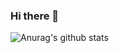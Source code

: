 ### Hi there 👋

<!--
**benhuang1024/benhuang1024** is a ✨ _special_ ✨ repository because its `README.md` (this file) appears on your GitHub profile.

Here are some ideas to get you started:

- 🔭 I’m currently working on ...
- 🌱 I’m currently learning ...
- 👯 I’m looking to collaborate on ...
- 🤔 I’m looking for help with ...
- 💬 Ask me about ...
- 📫 How to reach me: ...
- 😄 Pronouns: ...
- ⚡ Fun fact: ...
-->

![Anurag's github stats](https://github-readme-stats.vercel.app/api?username=benhuang1024&show_icons=true&theme=vue)
<!--
[![Top Langs](https://github-readme-stats.vercel.app/api/top-langs/?username=benhuang1024&layout=compact)](https://github.com/benhuang1024)
-->
